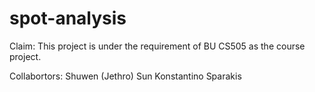# spot-analysis

Claim: This project is under the requirement of BU CS505 as the course project.


Collabortors:
    Shuwen (Jethro) Sun
    Konstantino Sparakis


